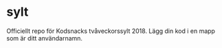 # sylt
Officiellt repo för Kodsnacks tvåveckorssylt 2018. Lägg din kod i en mapp som är ditt användarnamn.
